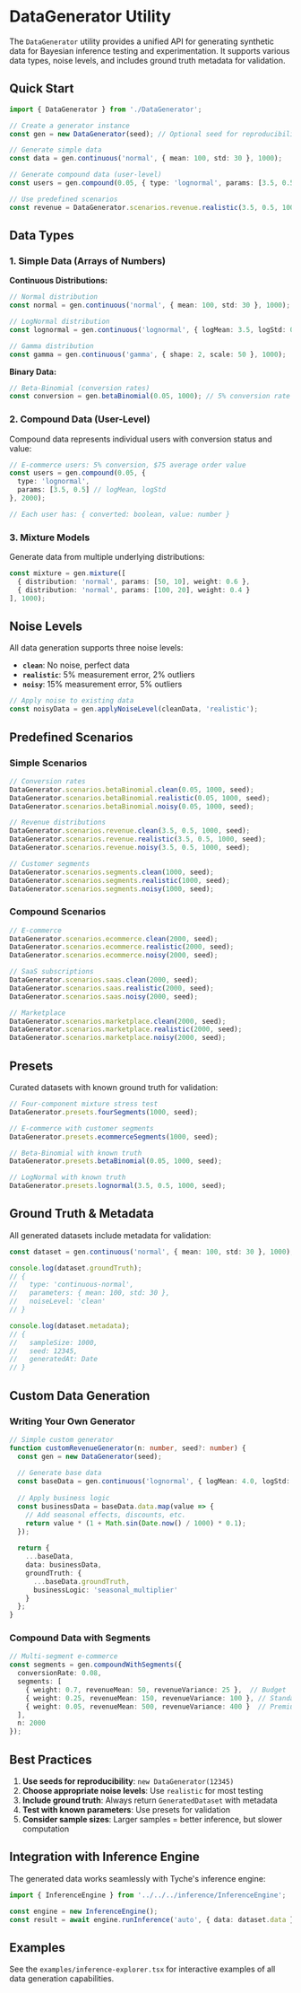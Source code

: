 # DataGenerator Utility

The `DataGenerator` utility provides a unified API for generating synthetic data for Bayesian inference testing and experimentation. It supports various data types, noise levels, and includes ground truth metadata for validation.

## Quick Start

```typescript
import { DataGenerator } from './DataGenerator';

// Create a generator instance
const gen = new DataGenerator(seed); // Optional seed for reproducibility

// Generate simple data
const data = gen.continuous('normal', { mean: 100, std: 30 }, 1000);

// Generate compound data (user-level)
const users = gen.compound(0.05, { type: 'lognormal', params: [3.5, 0.5] }, 2000);

// Use predefined scenarios
const revenue = DataGenerator.scenarios.revenue.realistic(3.5, 0.5, 1000, seed);
```

## Data Types

### 1. Simple Data (Arrays of Numbers)

**Continuous Distributions:**
```typescript
// Normal distribution
const normal = gen.continuous('normal', { mean: 100, std: 30 }, 1000);

// LogNormal distribution  
const lognormal = gen.continuous('lognormal', { logMean: 3.5, logStd: 0.5 }, 1000);

// Gamma distribution
const gamma = gen.continuous('gamma', { shape: 2, scale: 50 }, 1000);
```

**Binary Data:**
```typescript
// Beta-Binomial (conversion rates)
const conversion = gen.betaBinomial(0.05, 1000); // 5% conversion rate
```

### 2. Compound Data (User-Level)

Compound data represents individual users with conversion status and value:

```typescript
// E-commerce users: 5% conversion, $75 average order value
const users = gen.compound(0.05, { 
  type: 'lognormal', 
  params: [3.5, 0.5] // logMean, logStd
}, 2000);

// Each user has: { converted: boolean, value: number }
```

### 3. Mixture Models

Generate data from multiple underlying distributions:

```typescript
const mixture = gen.mixture([
  { distribution: 'normal', params: [50, 10], weight: 0.6 },
  { distribution: 'normal', params: [100, 20], weight: 0.4 }
], 1000);
```

## Noise Levels

All data generation supports three noise levels:

- **`clean`**: No noise, perfect data
- **`realistic`**: 5% measurement error, 2% outliers  
- **`noisy`**: 15% measurement error, 5% outliers

```typescript
// Apply noise to existing data
const noisyData = gen.applyNoiseLevel(cleanData, 'realistic');
```

## Predefined Scenarios

### Simple Scenarios

```typescript
// Conversion rates
DataGenerator.scenarios.betaBinomial.clean(0.05, 1000, seed);
DataGenerator.scenarios.betaBinomial.realistic(0.05, 1000, seed);
DataGenerator.scenarios.betaBinomial.noisy(0.05, 1000, seed);

// Revenue distributions
DataGenerator.scenarios.revenue.clean(3.5, 0.5, 1000, seed);
DataGenerator.scenarios.revenue.realistic(3.5, 0.5, 1000, seed);
DataGenerator.scenarios.revenue.noisy(3.5, 0.5, 1000, seed);

// Customer segments
DataGenerator.scenarios.segments.clean(1000, seed);
DataGenerator.scenarios.segments.realistic(1000, seed);
DataGenerator.scenarios.segments.noisy(1000, seed);
```

### Compound Scenarios

```typescript
// E-commerce
DataGenerator.scenarios.ecommerce.clean(2000, seed);
DataGenerator.scenarios.ecommerce.realistic(2000, seed);
DataGenerator.scenarios.ecommerce.noisy(2000, seed);

// SaaS subscriptions
DataGenerator.scenarios.saas.clean(2000, seed);
DataGenerator.scenarios.saas.realistic(2000, seed);
DataGenerator.scenarios.saas.noisy(2000, seed);

// Marketplace
DataGenerator.scenarios.marketplace.clean(2000, seed);
DataGenerator.scenarios.marketplace.realistic(2000, seed);
DataGenerator.scenarios.marketplace.noisy(2000, seed);
```

## Presets

Curated datasets with known ground truth for validation:

```typescript
// Four-component mixture stress test
DataGenerator.presets.fourSegments(1000, seed);

// E-commerce with customer segments
DataGenerator.presets.ecommerceSegments(1000, seed);

// Beta-Binomial with known truth
DataGenerator.presets.betaBinomial(0.05, 1000, seed);

// LogNormal with known truth
DataGenerator.presets.lognormal(3.5, 0.5, 1000, seed);
```

## Ground Truth & Metadata

All generated datasets include metadata for validation:

```typescript
const dataset = gen.continuous('normal', { mean: 100, std: 30 }, 1000);

console.log(dataset.groundTruth);
// {
//   type: 'continuous-normal',
//   parameters: { mean: 100, std: 30 },
//   noiseLevel: 'clean'
// }

console.log(dataset.metadata);
// {
//   sampleSize: 1000,
//   seed: 12345,
//   generatedAt: Date
// }
```

## Custom Data Generation

### Writing Your Own Generator

```typescript
// Simple custom generator
function customRevenueGenerator(n: number, seed?: number) {
  const gen = new DataGenerator(seed);
  
  // Generate base data
  const baseData = gen.continuous('lognormal', { logMean: 4.0, logStd: 0.8 }, n);
  
  // Apply business logic
  const businessData = baseData.data.map(value => {
    // Add seasonal effects, discounts, etc.
    return value * (1 + Math.sin(Date.now() / 1000) * 0.1);
  });
  
  return {
    ...baseData,
    data: businessData,
    groundTruth: {
      ...baseData.groundTruth,
      businessLogic: 'seasonal_multiplier'
    }
  };
}
```

### Compound Data with Segments

```typescript
// Multi-segment e-commerce
const segments = gen.compoundWithSegments({
  conversionRate: 0.08,
  segments: [
    { weight: 0.7, revenueMean: 50, revenueVariance: 25 },  // Budget
    { weight: 0.25, revenueMean: 150, revenueVariance: 100 }, // Standard  
    { weight: 0.05, revenueMean: 500, revenueVariance: 400 }  // Premium
  ],
  n: 2000
});
```

## Best Practices

1. **Use seeds for reproducibility**: `new DataGenerator(12345)`
2. **Choose appropriate noise levels**: Use `realistic` for most testing
3. **Include ground truth**: Always return `GeneratedDataset` with metadata
4. **Test with known parameters**: Use presets for validation
5. **Consider sample sizes**: Larger samples = better inference, but slower computation

## Integration with Inference Engine

The generated data works seamlessly with Tyche's inference engine:

```typescript
import { InferenceEngine } from '../../../inference/InferenceEngine';

const engine = new InferenceEngine();
const result = await engine.runInference('auto', { data: dataset.data });
```

## Examples

See the `examples/inference-explorer.tsx` for interactive examples of all data generation capabilities. 